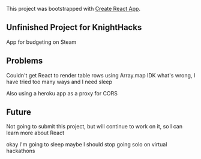 This project was bootstrapped with [Create React App](https://github.com/facebook/create-react-app).

## Unfinished Project for KnightHacks

App for budgeting on Steam 

## Problems

Couldn't get React to render table rows using Array.map
IDK what's wrong, I have tried too many ways and I need sleep

Also using a heroku app as a proxy for CORS

## Future
Not going to submit this project, but will continue to work on it, so I can learn more about React

okay I'm going to sleep 
maybe I should stop going solo on virtual hackathons

